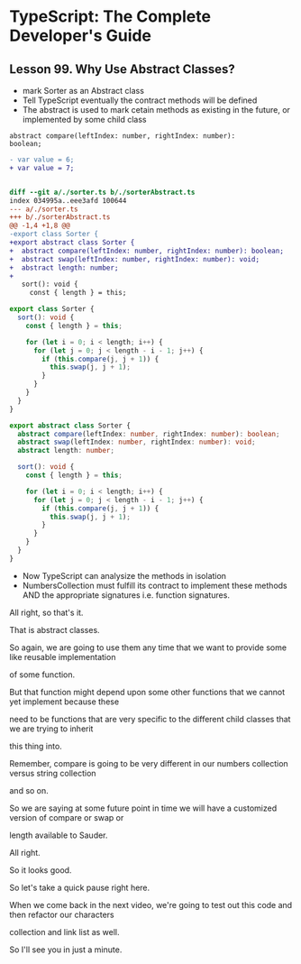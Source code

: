 # TypeScript: The Complete Developer's Guide

## Lesson 99. Why Use Abstract Classes?

- mark Sorter as an Abstract class
- Tell TypeScript eventually the contract methods will be defined
- The abstract is used to mark cetain methods as existing in the future, or implemented by some child class

<code>abstract compare(leftIndex: number, rightIndex: number): boolean;</code>

```diff
- var value = 6;
+ var value = 7;

```

```diff

diff --git a/./sorter.ts b/./sorterAbstract.ts
index 034995a..eee3afd 100644
--- a/./sorter.ts
+++ b/./sorterAbstract.ts
@@ -1,4 +1,8 @@
-export class Sorter {
+export abstract class Sorter {
+  abstract compare(leftIndex: number, rightIndex: number): boolean;
+  abstract swap(leftIndex: number, rightIndex: number): void;
+  abstract length: number;
+
   sort(): void {
     const { length } = this;
```

```typescript
export class Sorter {
  sort(): void {
    const { length } = this;

    for (let i = 0; i < length; i++) {
      for (let j = 0; j < length - i - 1; j++) {
        if (this.compare(j, j + 1)) {
          this.swap(j, j + 1);
        }
      }
    }
  }
}
```

```typescript
export abstract class Sorter {
  abstract compare(leftIndex: number, rightIndex: number): boolean;
  abstract swap(leftIndex: number, rightIndex: number): void;
  abstract length: number;

  sort(): void {
    const { length } = this;

    for (let i = 0; i < length; i++) {
      for (let j = 0; j < length - i - 1; j++) {
        if (this.compare(j, j + 1)) {
          this.swap(j, j + 1);
        }
      }
    }
  }
}
```

- Now TypeScript can analysize the methods in isolation
- NumbersCollection must fulfill its contract to implement these methods AND the appropriate signatures i.e. function signatures.

All right, so that's it.

That is abstract classes.

So again, we are going to use them any time that we want to provide some like reusable implementation

of some function.

But that function might depend upon some other functions that we cannot yet implement because these

need to be functions that are very specific to the different child classes that we are trying to inherit

this thing into.

Remember, compare is going to be very different in our numbers collection versus string collection

and so on.

So we are saying at some future point in time we will have a customized version of compare or swap or

length available to Sauder.

All right.

So it looks good.

So let's take a quick pause right here.

When we come back in the next video, we're going to test out this code and then refactor our characters

collection and link list as well.

So I'll see you in just a minute.
